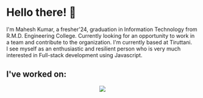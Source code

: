 # Hello there! 👋
I'm Mahesh Kumar, a fresher'24, graduation in Information Technology from R.M.D. Engineering College. Currently looking for an opportunity to work in a team and contribute to the organization. I'm currently based at Tiruttani.
<br />
I see myself as an enthusiastic and resilient person who is very much interested in Full-stack development using Javascript.
<br />

## I've worked on:
<p align="center">
  <a href="https://skillicons.dev">
    <img src="https://skillicons.dev/icons?i=c,cpp,java,js,ts,html,css,powershell,react,nextjs,nodejs,git,github" />
  </a>
</p>
